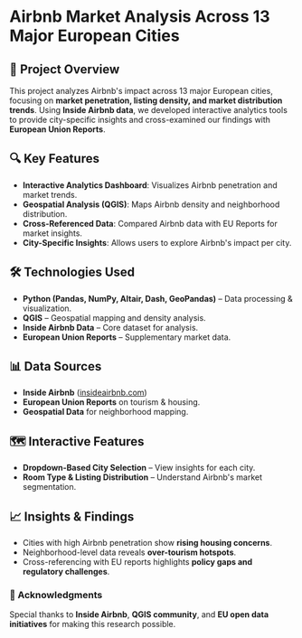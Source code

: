 # Airbnb Market Analysis Across 13 Major European Cities

## 📌 Project Overview
This project analyzes Airbnb's impact across 13 major European cities, focusing on **market penetration, listing density, and market distribution trends**. Using **Inside Airbnb data**, we developed interactive analytics tools to provide city-specific insights and cross-examined our findings with **European Union Reports**.

## 🔍 Key Features
- **Interactive Analytics Dashboard**: Visualizes Airbnb penetration and market trends.
- **Geospatial Analysis (QGIS)**: Maps Airbnb density and neighborhood distribution.
- **Cross-Referenced Data**: Compared Airbnb data with EU Reports for market insights.
- **City-Specific Insights**: Allows users to explore Airbnb's impact per city.

## 🛠️ Technologies Used
- **Python (Pandas, NumPy, Altair, Dash, GeoPandas)** – Data processing & visualization.
- **QGIS** – Geospatial mapping and density analysis.
- **Inside Airbnb Data** – Core dataset for analysis.
- **European Union Reports** – Supplementary market data.

## 📊 Data Sources
- **Inside Airbnb** ([insideairbnb.com](http://insideairbnb.com))
- **European Union Reports** on tourism & housing.
- **Geospatial Data** for neighborhood mapping.

## 🗺️ Interactive Features
- **Dropdown-Based City Selection** – View insights for each city.
- **Room Type & Listing Distribution** – Understand Airbnb's market segmentation.

## 📈 Insights & Findings
- Cities with high Airbnb penetration show **rising housing concerns**.
- Neighborhood-level data reveals **over-tourism hotspots**.
- Cross-referencing with EU reports highlights **policy gaps and regulatory challenges**.

### 🔖 Acknowledgments
Special thanks to **Inside Airbnb**, **QGIS community**, and **EU open data initiatives** for making this research possible.

